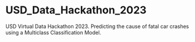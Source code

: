 # USD_Data_Hackathon_2023
USD Virtual Data Hackathon 2023.  Predicting the cause of fatal car crashes using a Multiclass Classification Model.
